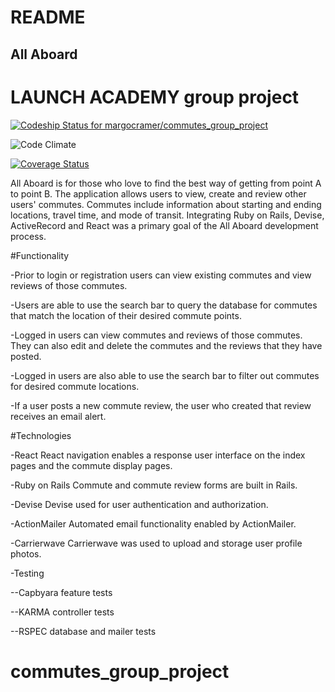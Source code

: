 # README

## All Aboard

# LAUNCH ACADEMY group project
[ ![Codeship Status for margocramer/commutes_group_project](https://app.codeship.com/projects/3a1d7920-4d42-0135-ea45-72e8c5ccfe37/status?branch=master)](https://app.codeship.com/projects/233137)

![Code Climate](https://codeclimate.com/github/margocramer/commutes_group_project.png)

[![Coverage Status](https://coveralls.io/repos/github/margocramer/commutes_group_project/badge.svg?branch=master)](https://coveralls.io/github/margocramer/commutes_group_project?branch=master)


All Aboard is for those who love to find the best way of getting from point A to point B. The application allows users to view, create and review other users' commutes. Commutes include information about starting and ending locations, travel time, and mode of transit. Integrating Ruby on Rails, Devise, ActiveRecord and React was a primary goal of the All Aboard development process.


#Functionality


-Prior to login or registration users can view existing commutes and view reviews of those commutes.


-Users are able to use the search bar to query the database for commutes that match the location of their desired commute     points.


-Logged in users can view commutes and reviews of those commutes. They can also edit and delete the commutes and the reviews that they have posted.

-Logged in users are also able to use the search bar to filter out commutes for desired commute locations.


-If a user posts a new commute review, the user who created that review receives an email alert.


#Technologies


-React
React navigation enables a response user interface on the index pages and the commute display pages.


-Ruby on Rails
Commute and commute review forms are built in Rails.


-Devise
Devise used for user authentication and authorization.


-ActionMailer
Automated email functionality enabled by ActionMailer.

-Carrierwave
Carrierwave was used to upload and storage user profile photos.


-Testing

--Capbyara feature tests

--KARMA controller tests

--RSPEC database and mailer tests


# commutes_group_project

